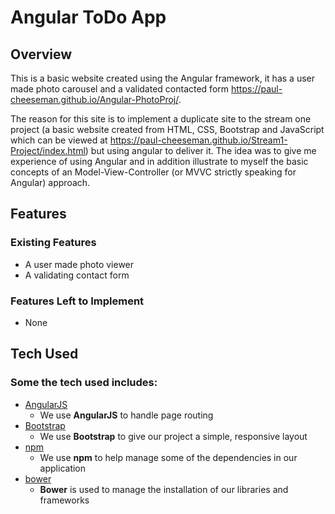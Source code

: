 # Angular ToDo App

## Overview
This is a basic website created using the Angular framework, it has a user made photo carousel and a validated contacted form https://paul-cheeseman.github.io/Angular-PhotoProj/. 

The reason for this site is to implement a duplicate site to the stream one project (a basic website created from HTML, CSS, Bootstrap and JavaScript which can be viewed at https://paul-cheeseman.github.io/Stream1-Project/index.html) but using angular to deliver it. The idea was to give me experience of using Angular and in addition illustrate to myself the basic concepts of an Model-View-Controller (or MVVC strictly speaking for Angular) approach.

## Features

### Existing Features
- A user made photo viewer
- A validating contact form

### Features Left to Implement
- None

## Tech Used

### Some the tech used includes:
- [AngularJS](https://angularjs.org/)
    - We use **AngularJS** to handle page routing
- [Bootstrap](http://getbootstrap.com/)
    - We use **Bootstrap** to give our project a simple, responsive layout
- [npm](https://www.npmjs.com/)
    - We use **npm** to help manage some of the dependencies in our application
- [bower](https://bower.io/)
    - **Bower** is used to manage the installation of our libraries and frameworks

